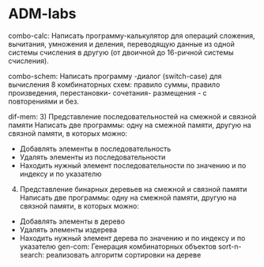 # ADM-labs

combo-calc: Написать программу-калькулятор для операций сложения, вычитания, умножения и деления, переводящую данные из одной системы счисления в другую (от двоичной до 16-ричной системы счисления).

combo-schem: Написать программу -диалог (switch-case) для вычисления 8 комбинаторных схем: правило суммы, правило произведения, перестановки- сочетания- размещения  - с повторениями и без.

dif-mem: 
3) Представление последовательностей на смежной и связной памяти
Написать две программы: одну на смежной памяти, другую на связной памяти, в которых можно:
- Добавлять элементы в последовательность
- Удалять элементы из последовательности
- Находить нужный элемент последовательности по значению и по индексу и по указателю
4) Представление бинарных деревьев на смежной и связной памяти
Написать две программы: одну на смежной памяти, другую на связной памяти, в которых можно:
- Добавлять элементы в дерево
- Удалять элементы издерева
- Находить нужный элемент дерева по значению и по индексу и по указателю
gen-com: Генерация комбинаторных объектов
sort-n-search: реализовать алгоритм сортировки на дереве
